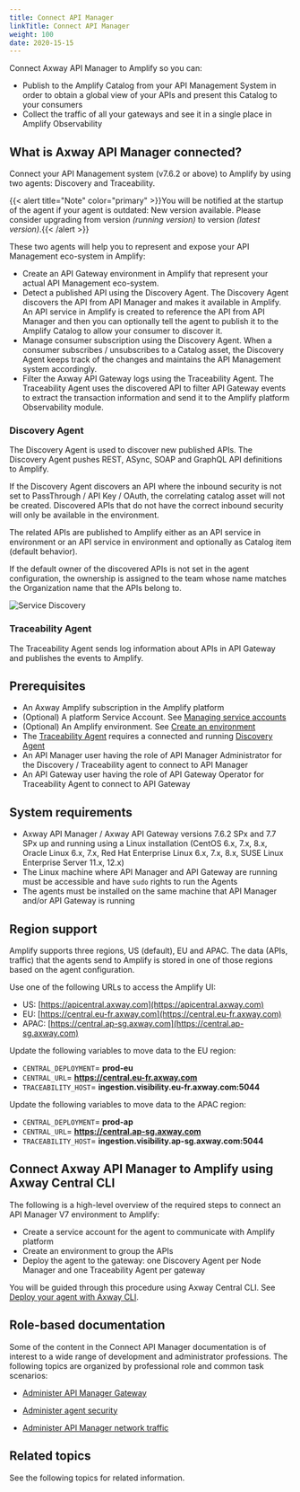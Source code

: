 ```yaml
---
title: Connect API Manager
linkTitle: Connect API Manager
weight: 100
date: 2020-15-15
---
```

Connect Axway API Manager to Amplify so you can:

* Publish to the Amplify Catalog from your API Management System in order to obtain a global view of your APIs and present this Catalog to your consumers
* Collect the traffic of all your gateways and see it in a single place in Amplify Observability

## What is Axway API Manager connected?

Connect your API Management system (v7.6.2 or above) to Amplify by using two agents: Discovery and Traceability.

{{< alert title="Note" color="primary" >}}You will be notified at the startup of the agent if your agent is outdated: New version available. Please consider upgrading from version *(running version)* to version *(latest version)*.{{< /alert >}}

These two agents will help you to represent and expose your API Management eco-system in Amplify:

* Create an API Gateway environment in Amplify that represent your actual API Management eco-system.
* Detect a published API using the Discovery Agent. The Discovery Agent discovers the API from API Manager and makes it available in Amplify. An API service in Amplify is created to reference the API from API Manager and then you can optionally tell the agent to publish it to the Amplify Catalog to allow your consumer to discover it.
* Manage consumer subscription using the Discovery Agent. When a consumer subscribes / unsubscribes to a Catalog asset, the Discovery Agent keeps track of the changes and maintains the API Management system accordingly.
* Filter the Axway API Gateway logs using the Traceability Agent. The Traceability Agent uses the discovered API to filter API Gateway events to extract the transaction information and send it to the Amplify platform Observability module.

### Discovery Agent

The Discovery Agent is used to discover new published APIs. The Discovery Agent pushes REST, ASync, SOAP and GraphQL API definitions to Amplify.

If the Discovery Agent discovers an API where the inbound security is not set to PassThrough / API Key / OAuth, the correlating catalog asset will not be created. Discovered APIs that do not have the correct inbound security will only be available in the environment.

The related APIs are published to Amplify either as an API service in environment or an API service in environment and optionally as Catalog item (default behavior).

If the default owner of the discovered APIs is not set in the agent configuration, the ownership is assigned to the team whose name matches the Organization name that the APIs belong to.

![Service Discovery](/Images/central/connect-api-manager/servicediscoveryapim.png)

### Traceability Agent

The Traceability Agent sends log information about APIs in API Gateway and publishes the events to Amplify.

## Prerequisites

* An Axway Amplify subscription in the Amplify platform
* (Optional) A platform Service Account. See [Managing service accounts](https://docs.axway.com/bundle/platform-management/page/docs/management_guide/organizations/managing_organizations/index.html#managing-service-accounts)
* (Optional) An Amplify environment. See [Create an environment](/docs/integrate_with_central/cli_central/cli_environments)
* The [Traceability Agent](#traceability-agent) requires a connected and running [Discovery Agent](#discovery-agent)
* An API Manager user having the role of API Manager Administrator for the Discovery / Traceability agent to connect to API Manager
* An API Gateway user having the role of API Gateway Operator for Traceability Agent to connect to API Gateway

## System requirements

* Axway API Manager / Axway API Gateway versions 7.6.2 SPx and 7.7 SPx up and running using a Linux installation (CentOS 6.x, 7.x, 8.x,  Oracle Linux 6.x, 7.x, Red Hat Enterprise Linux 6.x, 7.x, 8.x, SUSE Linux Enterprise Server 11.x, 12.x)
* The Linux machine where API Manager and API Gateway are running must be accessible and have `sudo` rights to run the Agents
* The agents must be installed on the same machine that API Manager and/or API Gateway is running

## Region support

Amplify supports three regions, US (default), EU and APAC. The data (APIs, traffic) that the agents send to Amplify is stored in one of those regions based on the agent configuration.

Use one of the following URLs to access the Amplify UI:

* US: [https://apicentral.axway.com](https://apicentral.axway.com)
* EU: [https://central.eu-fr.axway.com](https://central.eu-fr.axway.com)
* APAC: [https://central.ap-sg.axway.com](https://central.ap-sg.axway.com)

Update the following variables to move data to the EU region:

* `CENTRAL_DEPLOYMENT`= **prod-eu**
* `CENTRAL_URL`= **<https://central.eu-fr.axway.com>**
* `TRACEABILITY_HOST`= **ingestion.visibility.eu-fr.axway.com:5044**

Update the following variables to move data to the APAC region:

* `CENTRAL_DEPLOYMENT`= **prod-ap**
* `CENTRAL_URL`= **<https://central.ap-sg.axway.com>**
* `TRACEABILITY_HOST`= **ingestion.visibility.ap-sg.axway.com:5044**

## Connect Axway API Manager to Amplify using Axway Central CLI

The following is a high-level overview of the required steps to connect an API Manager V7 environment to Amplify:

* Create a service account for the agent to communicate with Amplify platform
* Create an environment to group the APIs
* Deploy the agent to the gateway: one Discovery Agent per Node Manager and one Traceability Agent per gateway

You will be guided through this procedure using Axway Central CLI. See [Deploy your agent with Axway CLI](/docs/connect_manage_environ/connect_api_manager/deploy-your-agents-with-amplify-cli/).

## Role-based documentation

Some of the content in the Connect API Manager documentation is of interest to a wide range of development and administrator professions. The following topics are organized by professional role and common task scenarios:

* [Administer API Manager Gateway](/docs/connect_manage_environ/connect_api_manager/gateway-administation/)

* [Administer agent security](/docs/connect_manage_environ/connected_agent_common_reference/agent_security/)

* [Administer API Manager network traffic](/docs/connect_manage_environ/connected_agent_common_reference/network_traffic/)

## Related topics

See the following topics for related information.
